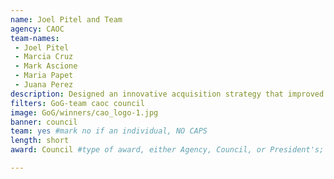 ```yaml
---
name: Joel Pitel and Team
agency: CAOC
team-names:
 - Joel Pitel
 - Marcia Cruz
 - Mark Ascione
 - Maria Papet
 - Juana Perez
description: Designed an innovative acquisition strategy that improved essential communication services with a new cost-effective wireless solution. The team’s work is expected to save $157 million for the DoD and VA within five years.
filters: GoG-team caoc council
image: GoG/winners/cao_logo-1.jpg
banner: council
team: yes #mark no if an individual, NO CAPS
length: short
award: Council #type of award, either Agency, Council, or President's; this is case sensitive so make sure to match the options listed exactly. This section generates the format of the card

---
```

